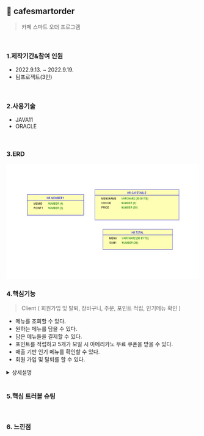 ## :pushpin: cafesmartorder
>카페 스마트 오더 프로그램 


</br>

### 1.제작기간&참여 인원
* 2022.9.13. ~ 2022.9.19.   
* 팀프로젝트(3인)

</br>

### 2.사용기술
* JAVA11   
* ORACLE

</br>

### 3.ERD
<img src="img/ERD.jpg" width="600" height="300">

</br>

### 4.핵심기능

>Client ( 회원가입 및 탈퇴, 장바구니, 주문, 포인트 적립, 인기메뉴 확인 )   
- 메뉴를 조회할 수 있다.
- 원하는 메뉴를 담을 수 있다.
- 담은 메뉴들을 결제할 수 있다.
- 포인트를 적립하고 5개가 모일 시 아메리카노 무료 쿠폰을 받을 수 있다.
- 매출 기반 인기 메뉴를 확인할 수 있다.
- 회원 가입 및 탈퇴를 할 수 있다.

<details>
<summary>상세설명</summary>
</br>

#### 4-1. 전체흐름

<img src="img/프로젝트구조.png" width="600" height="300">
</br>
</br>

#### 4-2. Connection :pushpin: [코드확인](https://github.com/jin4618/cafesmartorder/blob/4ce1b1a21be77d43740bc542db8b9ff976e21174/src/connection/Connection1.java#L3-L23)
-	JDBC를 활용한 OracleDB 연결

</br>

#### 4-3. 메인 화면

<img src="img/Main.png" width="600" height="300">
</br>
-	오늘의 인기메뉴</br>
 -> 결제할 때마다 주문 내역을 DB에 ‘total’ 테이블에 메뉴와 수량을 저장하여 가장 많이 팔린 메뉴 출력 :pushpin: [코드확인](https://github.com/jin4618/cafesmartorder/blob/5269d643895da782c0d9a238d979522fe9938847/src/total/TotalDAO.java#L41-L64)
</br>
-	회원생성 버튼</br>
-	메뉴 버튼</br>
-	결제 버튼</br>
-	취소 버튼 (추가한 메뉴들 초기화)</br>
-	회원 탈퇴 버튼</br>

</br>

#### 4-4. 회원가입 및 탈퇴

<img src="img/Member.png" width="600" height="300">
</br>
</br>

#### 4-5. 주문

<img src="img/Order.png" width="600" height="300">
</br>
</br>

#### 4-6. 포인트 적립 및 결제

<img src="img/Pay.png" width="600" height="300">
</br>
</br>

#### 4-7. 유효성 검사

<img src="img/validations.png" width="600" height="300">
</br>
</br>



</details>

</br>

### 5.핵심 트러블 슈팅


</br>

### 6. 느낀점


